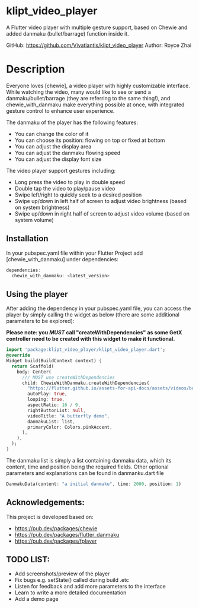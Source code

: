 # klipt_video_player
A Flutter video player with multiple gesture support, based on Chewie and added danmaku (bullet/barrage) function inside it.

GitHub: https://github.com/Vivatlantis/klipt_video_player
Author: Royce Zhai
# Description
Everyone loves [chewie], a video player with highly customizable interface. While watching the video,
many would like to see or send a danmaku/bullet/barrage (they are referring to the same thing!), and 
chewie_with_danmaku make everything possible at once, with integrated gesture control to enhance user
experience. 

The danmaku of the player has the following features:

- You can change the color of it
- You can choose its position: flowing on top or fixed at bottom
- You can adjust the display area
- You can adjust the danmaku flowing speed
- You can adjust the display font size

The video player support gestures including:

- Long press the video to play in double speed
- Double tap the video to play/pause video
- Swipe left/right to quickly seek to a desired position
- Swipe up/down in left half of screen to adjust video brightness (based on system brightness) 
- Swipe up/down in right half of screen to adjust video volume (based on system volume)

## Installation
In your pubspec.yaml file within your Flutter Project add [chewie_with_danmaku] under dependencies:
```dart
dependencies:
  chewie_with_danmaku: <latest_version>
```

## Using the player
After adding the dependency in your pubspec.yaml file, you can access the player by simply calling the
widget as below (there are some additional parameters to be explored):

**Please note: you _MUST_ call "createWithDependencies" as some GetX controller need to be created with
this widget to make it functional.**

```dart
import 'package:klipt_video_player/klipt_video_player.dart';
@override
Widget build(BuildContext context) {
  return Scaffold(
    body: Center(
      /// MUST use createWithDependencies
      child: ChewieWithDanmaku.createWithDependencies(
        "https://flutter.github.io/assets-for-api-docs/assets/videos/butterfly.mp4",
        autoPlay: true,
        looping: true,
        aspectRatio: 16 / 9,
        rightButtonList: null,
        videoTitle: "A butterfly demo",
        danmakuList: list,
        primaryColor: Colors.pinkAccent,
      ),
    ),
  );
}
```

The danmaku list is simply a list containing danmaku data, which its content, time and position being
the required fields. Other optional parameters and explanations can be found in danmanku.dart file
```dart
DanmakuData(content: "a initial danmaku", time: 2000, position: 1)
```

## Acknowledgements:
This project is developed based on:
- https://pub.dev/packages/chewie
- https://pub.dev/packages/flutter_danmaku
- https://pub.dev/packages/fplayer

## TODO LIST:
- Add screenshots/preview of the player
- Fix bugs e.g. setState() called during build .etc
- Listen for feedback and add more parameters to the interface
- Learn to write a more detailed documentation
- Add a demo page
